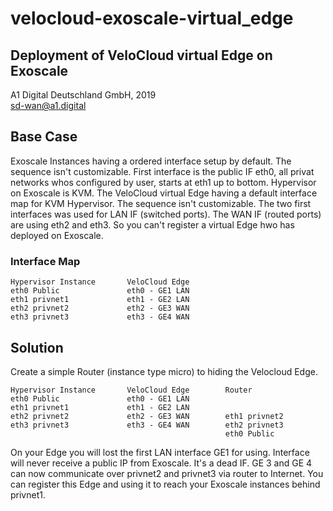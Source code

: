 # velocloud-exoscale-virtual_edge
## Deployment of VeloCloud virtual Edge on Exoscale 
A1 Digital Deutschland GmbH, 2019<br>
sd-wan@a1.digital 
## Base Case
Exoscale Instances having a ordered interface setup by default. The sequence isn't customizable. First interface is the public IF eth0, all privat networks whos configured by user, starts at eth1 up to bottom. Hypervisor on Exoscale is KVM.
The VeloCloud virtual Edge having a default interface map for KVM Hypervisor. The sequence isn't customizable. The two first interfaces was used for LAN IF (switched ports). The WAN IF (routed ports) are using eth2 and eth3. So you can't register a virtual Edge hwo has deployed on Exoscale.

### Interface Map
```
Hypervisor Instance       VeloCloud Edge
eth0 Public               eth0 - GE1 LAN
eth1 privnet1             eth1 - GE2 LAN
eth2 privnet2             eth2 - GE3 WAN 
eth3 privnet3             eth3 - GE4 WAN
``` 
## Solution
Create a simple Router (instance type micro) to hiding the Velocloud Edge.<br>
```
Hypervisor Instance       VeloCloud Edge        Router
eth0 Public               eth0 - GE1 LAN        
eth1 privnet1             eth1 - GE2 LAN
eth2 privnet2             eth2 - GE3 WAN        eth1 privnet2
eth3 privnet3             eth3 - GE4 WAN        eth2 privnet3
                                                eth0 Public
``` 
On your Edge you will lost the first LAN interface GE1 for using. Interface will never receive a public IP from Exoscale. It's a dead IF. GE 3 and GE 4 can now communicate over privnet2 and privnet3 via router to Internet. You can register this Edge and using it to reach your Exoscale instances behind privnet1. 
